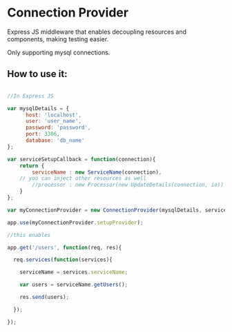 # Connection Provider

Express JS middleware that enables decoupling resources and components, making testing easier.

Only supporting mysql connections.

## How to use it:

```javascript

//In Express JS

var mysqlDetails = {
      host: 'localhost',
      user: 'user_name',
      password: 'password',
      port: 3306,
      database: 'db_name'
};

var serviceSetupCallback = function(connection){
	return {
		serviceName : new ServiceName(connection),
    // you can inject other resources as well
		//processor : new Processor(new UpdateDetails(connection, io))
	}
};

var myConnectionProvider = new ConnectionProvider(mysqlDetails, serviceSetupCallback);

app.use(myConnectionProvider.setupProvider);

//this enables

app.get('/users', function(req, res){

  req.services(function(services){

    serviceName = services.serviceName;

    var users = serviceName.getUsers();

    res.send(users);

  });

});

```
